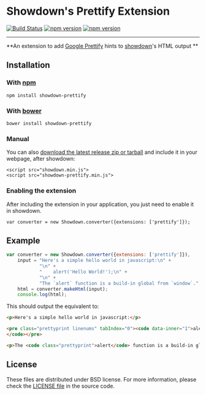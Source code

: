 Showdown's Prettify Extension
==========================

[![Build Status](https://travis-ci.org/showdownjs/prettify-extension.svg)](https://travis-ci.org/showdownjs/prettify-extension) [![npm version](https://badge.fury.io/js/showdown-prettify.svg)](http://badge.fury.io/js/showdown-prettify) [![npm version](https://badge.fury.io/bo/showdown-prettify.svg)](http://badge.fury.io/bo/showdown-prettify)

------

**An extension to add [Google Prettify](http://code.google.com/p/google-code-prettify/) hints to [showdown](https://github.com/showdownjs/showdown)'s HTML output **


## Installation

### With [npm](http://npmjs.org)

    npm install showdown-prettify

### With [bower](http://bower.io/)

    bower install showdown-prettify

### Manual

You can also [download the latest release zip or tarball](https://github.com/showdownjs/prettify-extension/releases) and include it in your webpage, after showdown:

    <script src="showdown.min.js">
    <script src="showdown-prettify.min.js">

### Enabling the extension

After including the extension in your application, you just need to enable it in showdown.

    var converter = new Showdown.converter({extensions: ['prettify']});

## Example

```javascript
var converter = new Showdown.converter({extensions: ['prettify']}),
    input = "Here's a simple hello world in javascript:\n" +
            "\n" +
            "    alert('Hello World!');\n" +
            "\n" +
            "The `alert` function is a build-in global from `window`.";
    html = converter.makeHtml(input);
    console.log(html);
```

This should output the equivalent to:

```html
<p>Here's a simple hello world in javascript:</p>

<pre class="prettyprint linenums" tabIndex="0"><code data-inner="1">alert('Hello World!');
</code></pre>

<p>The <code class="prettyprint">alert</code> function is a build-in global from <code class="prettyprint">window</code>.</p>
```

## License
These files are distributed under BSD license. For more information, please check the [LICENSE file](https://github.com/showdownjs/prettify-extension/blob/master/LICENSE) in the source code.

